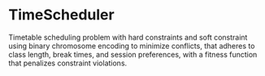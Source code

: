 # TimeScheduler
 Timetable scheduling problem with hard constraints and soft constraint using binary chromosome encoding to minimize conflicts, that adheres to class length, break times, and session preferences, with a fitness function that penalizes constraint violations.
